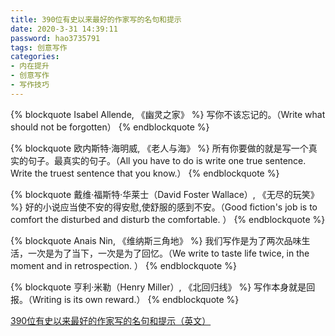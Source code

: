 ```yaml
---
title: 390位有史以来最好的作家写的名句和提示
date: 2020-3-31 14:39:11
password: hao3735791
tags: 创意写作
categories:
- 内在提升 
- 创意写作
- 写作技巧
---
```


{% blockquote Isabel Allende, 《幽灵之家》 %}
写你不该忘记的。（Write what should not be forgotten）
{% endblockquote %}

{% blockquote 欧内斯特·海明威, 《老人与海》 %}
所有你要做的就是写一个真实的句子。最真实的句子。（All you have to do is write one true sentence. Write the truest sentence that you know.）
{% endblockquote %}

{% blockquote 戴维·福斯特·华莱士（David Foster Wallace）, 《无尽的玩笑》 %}
好的小说应当使不安的得安慰,使舒服的感到不安。（Good fiction's job is to comfort the disturbed and disturb the comfortable. ）
{% endblockquote %}

{% blockquote Anais Nin, 《维纳斯三角地》 %}
我们写作是为了两次品味生活，一次是为了当下，一次是为了回忆。（We write to taste life twice, in the moment and in retrospection. ）
{% endblockquote %}

{% blockquote 亨利·米勒（Henry Miller）, 《北回归线》 %}
写作本身就是回报。（Writing is its own reward.）
{% endblockquote %}

[390位有史以来最好的作家写的名句和提示（英文）](https://wisdomquotes.com/writing-quotes/)